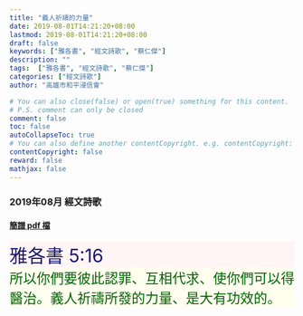 ```yaml
---
title: "義人祈禱的力量"
date: 2019-08-01T14:21:20+08:00
lastmod: 2019-08-01T14:21:20+08:00
draft: false
keywords: ["雅各書", "經文詩歌", "蔡仁傑"]
description: ""
tags:  ["雅各書", "經文詩歌", "蔡仁傑"]
categories: ["經文詩歌"]
author: "高雄市和平浸信會"

# You can also close(false) or open(true) something for this content.
# P.S. comment can only be closed
comment: false
toc: false
autoCollapseToc: true
# You can also define another contentCopyright. e.g. contentCopyright: "This is another copyright."
contentCopyright: false
reward: false
mathjax: false
---
```


### 2019年08月 經文詩歌

#### [簡譜 pdf 檔](/pdf-h/h201908.pdf "義人祈禱的力量")

<div style="background-color:#FFF5F5"><font size="6", color="#191970">
雅各書 5:16
</font>
</div>

<div style="background-color:#FFFEEF"><font size="5", color="#006400">
所以你們要彼此認罪、互相代求、使你們可以得醫治。義人祈禱所發的力量、是大有功效的。
</font>
</div>